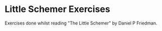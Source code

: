 Little Schemer Exercises
========================

Exercises done whilst reading "The Little Schemer" by Daniel P Friedman.